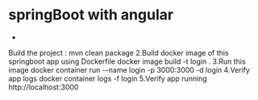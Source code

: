 # springBoot with angular
 -  

Build the project : mvn clean package
2.Build docker image of this springboot app using Dockerfile docker image build -t login . 
3.Run this image docker container run --name login -p 3000:3000 -d login 
4.Verify app logs docker container logs -f login 5.Verify app running http://localhost:3000
